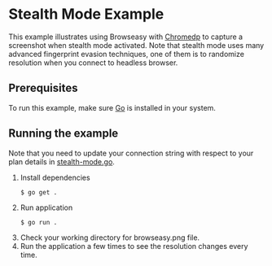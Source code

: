 # Stealth Mode Example
This example illustrates using Browseasy with [Chromedp](https://github.com/chromedp/chromedp) to capture a screenshot when stealth mode activated. Note that stealth mode uses many advanced fingerprint evasion techniques, one of them is to randomize resolution when you connect to headless browser.

## Prerequisites
To run this example, make sure [Go](https://golang.org/) is installed in your system.

## Running the example
Note that you need to update your connection string with respect to your plan details in [stealth-mode.go](./stealth-mode.go). 
1. Install dependencies
    ```
    $ go get .
    ```
2. Run application
    ```
    $ go run .
    ```
3. Check your working directory for browseasy.png file.
4. Run the application a few times to see the resolution changes every time.